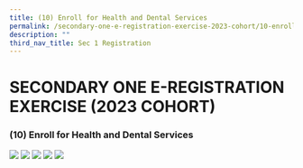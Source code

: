 ```yaml
---
title: (10) Enroll for Health and Dental Services
permalink: /secondary-one-e-registration-exercise-2023-cohort/10-enroll-for-health-and-dental-services/
description: ""
third_nav_title: Sec 1 Registration
---
```

# **SECONDARY ONE E-REGISTRATION EXERCISE (2023 COHORT)**

### (10) Enroll for Health and Dental Services

![](/images/HPB%20Letter%20to%20S1%20Parents_Page_1.jpg)
![](/images/HPB%20Letter%20to%20S1%20Parents_Page_2.jpg)
![](/images/HPB%20Letter%20to%20S1%20Parents_Page_3.jpg)
![](/images/HPB%20Letter%20to%20S1%20Parents_Page_4.jpg)
![](/images/HPB%20Letter%20to%20S1%20Parents_Page_5.jpg)